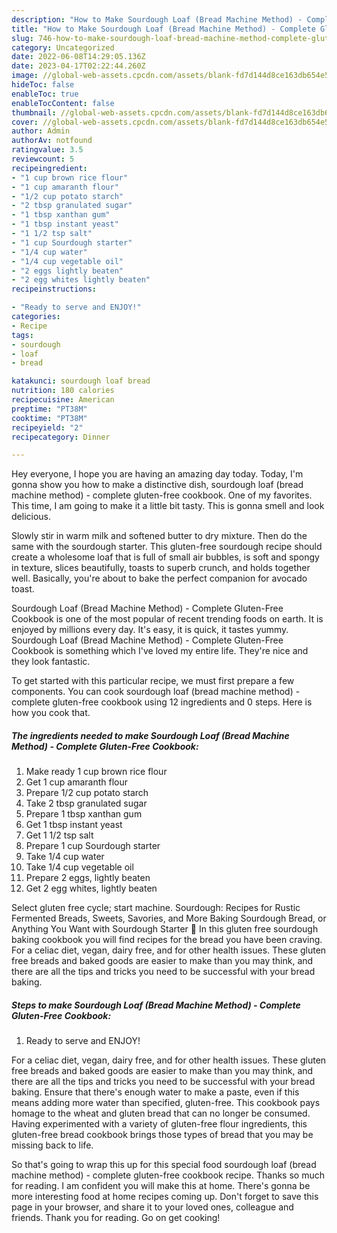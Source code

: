 ```yaml
---
description: "How to Make Sourdough Loaf (Bread Machine Method) - Complete Gluten-Free Cookbook the Very Delicious"
title: "How to Make Sourdough Loaf (Bread Machine Method) - Complete Gluten-Free Cookbook the Very Delicious"
slug: 746-how-to-make-sourdough-loaf-bread-machine-method-complete-gluten-free-cookbook-the-very-delicious
category: Uncategorized
date: 2022-06-08T14:29:05.136Z
date: 2023-04-17T02:22:44.260Z
image: //global-web-assets.cpcdn.com/assets/blank-fd7d144d8ce163db654e5a02c40b08a2775adb7897d16e4062681dc7e1b2800f.png
hideToc: false
enableToc: true
enableTocContent: false
thumbnail: //global-web-assets.cpcdn.com/assets/blank-fd7d144d8ce163db654e5a02c40b08a2775adb7897d16e4062681dc7e1b2800f.png
cover: //global-web-assets.cpcdn.com/assets/blank-fd7d144d8ce163db654e5a02c40b08a2775adb7897d16e4062681dc7e1b2800f.png
author: Admin
authorAv: notfound
ratingvalue: 3.5
reviewcount: 5
recipeingredient:
- "1 cup brown rice flour"
- "1 cup amaranth flour"
- "1/2 cup potato starch"
- "2 tbsp granulated sugar"
- "1 tbsp xanthan gum"
- "1 tbsp instant yeast"
- "1 1/2 tsp salt"
- "1 cup Sourdough starter"
- "1/4 cup water"
- "1/4 cup vegetable oil"
- "2 eggs lightly beaten"
- "2 egg whites lightly beaten"
recipeinstructions:

- "Ready to serve and ENJOY!"
categories:
- Recipe
tags:
- sourdough
- loaf
- bread

katakunci: sourdough loaf bread 
nutrition: 180 calories
recipecuisine: American
preptime: "PT38M"
cooktime: "PT38M"
recipeyield: "2"
recipecategory: Dinner

---
```



Hey everyone, I hope you are having an amazing day today. Today, I'm gonna show you how to make a distinctive dish, sourdough loaf (bread machine method) - complete gluten-free cookbook. One of my favorites. This time, I am going to make it a little bit tasty. This is gonna smell and look delicious.

Slowly stir in warm milk and softened butter to dry mixture. Then do the same with the sourdough starter. This gluten-free sourdough recipe should create a wholesome loaf that is full of small air bubbles, is soft and spongy in texture, slices beautifully, toasts to superb crunch, and holds together well. Basically, you&#39;re about to bake the perfect companion for avocado toast.

Sourdough Loaf (Bread Machine Method) - Complete Gluten-Free Cookbook is one of the most popular of recent trending foods on earth. It is enjoyed by millions every day. It's easy, it is quick, it tastes yummy. Sourdough Loaf (Bread Machine Method) - Complete Gluten-Free Cookbook is something which I've loved my entire life. They're nice and they look fantastic.


To get started with this particular recipe, we must first prepare a few components. You can cook sourdough loaf (bread machine method) - complete gluten-free cookbook using 12 ingredients and 0 steps. Here is how you cook that.

<!--inarticleads1-->

##### The ingredients needed to make Sourdough Loaf (Bread Machine Method) - Complete Gluten-Free Cookbook:

1. Make ready 1 cup brown rice flour
1. Get 1 cup amaranth flour
1. Prepare 1/2 cup potato starch
1. Take 2 tbsp granulated sugar
1. Prepare 1 tbsp xanthan gum
1. Get 1 tbsp instant yeast
1. Get 1 1/2 tsp salt
1. Prepare 1 cup Sourdough starter
1. Take 1/4 cup water
1. Take 1/4 cup vegetable oil
1. Prepare 2 eggs, lightly beaten
1. Get 2 egg whites, lightly beaten


Select gluten free cycle; start machine. Sourdough: Recipes for Rustic Fermented Breads, Sweets, Savories, and More Baking Sourdough Bread, or Anything You Want with Sourdough Starter 🍞 In this gluten free sourdough baking cookbook you will find recipes for the bread you have been craving. For a celiac diet, vegan, dairy free, and for other health issues. These gluten free breads and baked goods are easier to make than you may think, and there are all the tips and tricks you need to be successful with your bread baking. 

<!--inarticleads2-->

##### Steps to make Sourdough Loaf (Bread Machine Method) - Complete Gluten-Free Cookbook:


1. Ready to serve and ENJOY!

For a celiac diet, vegan, dairy free, and for other health issues. These gluten free breads and baked goods are easier to make than you may think, and there are all the tips and tricks you need to be successful with your bread baking. Ensure that there&#39;s enough water to make a paste, even if this means adding more water than specified, gluten-free. This cookbook pays homage to the wheat and gluten bread that can no longer be consumed. Having experimented with a variety of gluten-free flour ingredients, this gluten-free bread cookbook brings those types of bread that you may be missing back to life. 

So that's going to wrap this up for this special food sourdough loaf (bread machine method) - complete gluten-free cookbook recipe. Thanks so much for reading. I am confident you will make this at home. There's gonna be more interesting food at home recipes coming up. Don't forget to save this page in your browser, and share it to your loved ones, colleague and friends. Thank you for reading. Go on get cooking!
